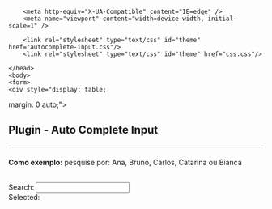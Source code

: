 
<!DOCTYPE html>
<html lang="en">
    <head>
		<meta http-equiv="Content-Type" content="text/html; charset=utf-8"> 
                <!-- META SECTION -->
        <title>Plugin  - Auto Complete Input</title>  


        <meta http-equiv="X-UA-Compatible" content="IE=edge" />
        <meta name="viewport" content="width=device-width, initial-scale=1" />

        <link rel="stylesheet" type="text/css" id="theme" href="autocomplete-input.css"/>
		<link rel="stylesheet" type="text/css" id="theme" href="css.css"/>	    

    </head>
    <body>
	<form>
	<div style="display: table;
  margin: 0 auto;">
  <h2>Plugin  - Auto Complete Input <hr></h2>
 
  <p><strong>Como exemplo:</strong> pesquise por: Ana, Bruno, Carlos, Catarina ou Bianca </p><br>
		<label>
		Search:</label>
		<input type="text" name="name" id="name"> 
		<br>		
		<div id="itemSelected">
		Selected:
		<div id="result">
		</div>
		</div>
		</div>
	</form>
	<script type="text/javascript" language="javascript" src="autocomplete-input.js"></script>
<script type="text/javascript" language="javascript" src="script.js"></script>
	</body>
	
</html>
